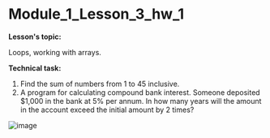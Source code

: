 # Module_1_Lesson_3_hw_1
**Lesson's topic:**

Loops, working with arrays.

**Technical task:**

1. Find the sum of numbers from 1 to 45 inclusive.
2. A program for calculating compound bank interest. Someone deposited $1,000 in the bank at 5% per annum. In how many years will the amount in the account exceed the initial amount by 2 times?

![image](https://github.com/vdcast/Module_1_Lesson_3_hw_1/assets/108469609/b81f9a82-cbe1-4246-9060-ddf3677b51c2)
